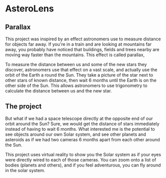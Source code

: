 # AsteroLens

## Parallax

This project was inspired by an effect astronomers use to measure distance for objects far away. If you're in a train and are looking at mountains far away, you probably have noticed that buildings, fields and trees nearby are moving way faster than the mountains. This effect is called parallax, 

To measure the distance between us and some of the new stars they discover, astronomers use that effect on a vast scale, and actually use the orbit of the Earth a round the Sun. They take a picture of the star next to other stars of known distance, then wait 6 months until the Earth is on the other side of the Sun. This allows astronomers to use trigonometry to calculate the distance between us and the new star.

## The project

But what if we had a space telescope directly at the opposite end of our orbit around the Sun? Sure, we would get the distance of stars immediately instead of having to wait 6 months. What interested me is the potential to see objects around our own Solar system, and see other planets and asteroids as if we had two cameras 6 months apart from each other around the Sun.

This project uses virtual reality to show you the Solar system as if your eyes were directly wired to each of those cameras. You can zoom onto a list of bodies (planets and others), and if you feel adventurous, you can fly around in the solar system.
